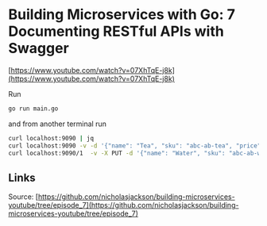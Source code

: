 # Building Microservices with Go: 7 Documenting RESTful APIs with Swagger

[https://www.youtube.com/watch?v=07XhTqE-j8k](https://www.youtube.com/watch?v=07XhTqE-j8k)

Run

```bash
go run main.go
```

and from another terminal run

```bash
curl localhost:9090 | jq
curl localhost:9090 -v -d '{"name": "Tea", "sku": "abc-ab-tea", "price": 1.0}'
curl localhost:9090/1  -v -X PUT -d '{"name": "Water", "sku": "abc-ab-water", "price": 2.0}'
```

## Links

Source: [https://github.com/nicholasjackson/building-microservices-youtube/tree/episode_7](https://github.com/nicholasjackson/building-microservices-youtube/tree/episode_7)
